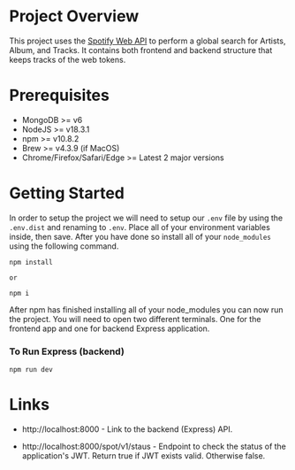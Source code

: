 # Project Overview

This project uses the [Spotify Web API](https://developer.spotify.com/documentation/web-api) to perform a global search for Artists, Album, and Tracks. It contains both frontend and backend structure that keeps tracks of the web tokens.

# Prerequisites

- MongoDB >= v6
- NodeJS >= v18.3.1
- npm >= v10.8.2
- Brew >= v4.3.9 (if MacOS)
- Chrome/Firefox/Safari/Edge >= Latest 2 major versions

# Getting Started

In order to setup the project we will need to setup our `.env` file by using the `.env.dist` and renaming to `.env`. Place all of your environment variables inside, then save. After you have done so install all of your `node_modules` using the following command.

```
npm install

or

npm i
```

After npm has finished installing all of your node_modules you can now run the project. You will need to open two different terminals. One for the frontend app and one for backend Express application.

### To Run Express (backend)

```
npm run dev
```

# Links

- http://localhost:8000 - Link to the backend (Express) API.

- http://localhost:8000/spot/v1/staus - Endpoint to check the status of the application's JWT. Return true if JWT exists valid. Otherwise false.
